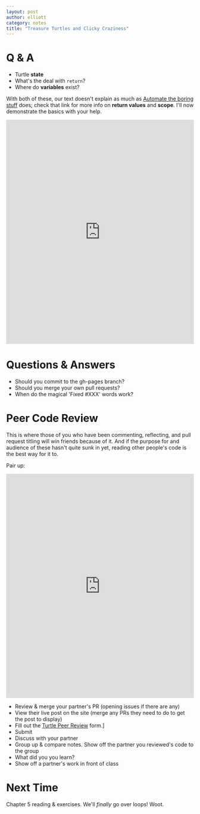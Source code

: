 ```yaml
---
layout: post
author: elliott
category: notes
title: "Treasure Turtles and Clicky Craziness"
---
```


# Q & A

* Turtle **state**
* What's the deal with `return`?
* Where do **variables** exist?

With both of these, our text doesn't explain as much as [Automate the boring stuff](https://automatetheboringstuff.com/chapter3/) does; check that
link for more info on **return values** and **scope**.  I'll now demonstrate the basics with your help.

<iframe src="https://trinket.io/embed/python/43e4877530" width="100%" height="600" frameborder="0" marginwidth="0" marginheight="0" allowfullscreen></iframe>


# Questions & Answers

* Should you commit to the gh-pages branch?
* Should you merge your own pull requests?
* When do the magical 'Fixed #XXX' words work?


# Peer Code Review

This is where those of you who have been commenting, reflecting, and pull request titling will
win friends because of it.  And if the purpose for and audience of these hasn't quite sunk in yet, reading
other people's code is the best way for it to.

Pair up:
<iframe src="https://trinket.io/embed/python/58d9ff2b43" width="100%" height="600" frameborder="0" marginwidth="0" marginheight="0" allowfullscreen></iframe>


* Review & merge your partner's PR (opening issues if there are any)
* View their live post on the site (merge any PRs they need to do to get the post to display)
* Fill out the [Turtle Peer Review](https://docs.google.com/forms/d/1Aypxuw5S-z8tYizuAzdjFD9ws5NHRKE4sKZCqU6JiUk/viewform) form.]
* Submit
* Discuss with your partner
* Group up & compare notes.  Show off the partner you reviewed's code to the group
* What did you you learn?
* Show off a partner's work in front of class

# Next Time

Chapter 5 reading & exercises.  We'll *finally* go over loops!  Woot.